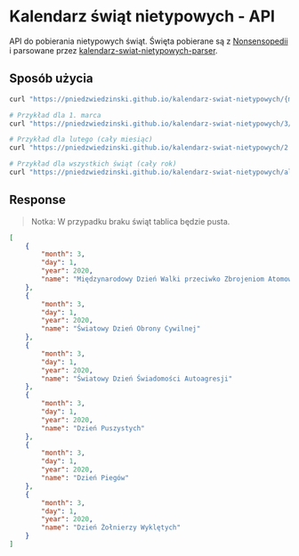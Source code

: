 # Kalendarz świąt nietypowych - API

API do pobierania nietypowych świąt. Święta pobierane są z
[Nonsensopedii](https://nonsa.pl/wiki/Kalendarz_%C5%9Bwi%C4%85t_nietypowych) i
parsowane przez
[kalendarz-swiat-nietypowych-parser](https://github.com/dzek69/kalendarz-swiat-nietypowych-parser).

## Sposób użycia

``` sh
curl "https://pniedzwiedzinski.github.io/kalendarz-swiat-nietypowych/{miesiąc}/{dzień}.json"

# Przykład dla 1. marca
curl "https://pniedzwiedzinski.github.io/kalendarz-swiat-nietypowych/3/1.json"

# Przykład dla lutego (cały miesiąc)
curl "https://pniedzwiedzinski.github.io/kalendarz-swiat-nietypowych/2.json"

# Przykład dla wszystkich świąt (cały rok)
curl "https://pniedzwiedzinski.github.io/kalendarz-swiat-nietypowych/all.json"
```

## Response

> Notka: W przypadku braku świąt tablica będzie pusta.
``` json
[
    {
        "month": 3,
        "day": 1,
        "year": 2020,
        "name": "Międzynarodowy Dzień Walki przeciwko Zbrojeniom Atomowym"
    },
    {
        "month": 3,
        "day": 1,
        "year": 2020,
        "name": "Światowy Dzień Obrony Cywilnej"
    },
    {
        "month": 3,
        "day": 1,
        "year": 2020,
        "name": "Światowy Dzień Świadomości Autoagresji"
    },
    {
        "month": 3,
        "day": 1,
        "year": 2020,
        "name": "Dzień Puszystych"
    },
    {
        "month": 3,
        "day": 1,
        "year": 2020,
        "name": "Dzień Piegów"
    },
    {
        "month": 3,
        "day": 1,
        "year": 2020,
        "name": "Dzień Żołnierzy Wyklętych"
    }
]
```

